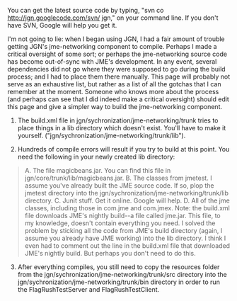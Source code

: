 You can get the latest source code by typing, "svn co http://jgn.googlecode.com/svn/ jgn," on your command line.  If you don't have SVN, Google will help you get it.

I'm not going to lie: when I began using JGN, I had a fair amount of trouble getting JGN's jme-networking component to compile.  Perhaps I made a critical oversight of some sort; or perhaps the jme-networking source code has become out-of-sync with JME's development.  In any event, several dependencies did not go where they were supposed to go during the build process; and I had to place them there manually.  This page will probably not serve as an exhaustive list, but rather as a list of all the gotchas that I can remember at the moment.  Someone who knows more about the process (and perhaps can see that I did indeed make a critical oversight) should edit this page and give a simpler way to build the jme-networking component.

1. The build.xml file in jgn/sychronization/jme-networking/trunk tries to place things in a lib directory which doesn't exist.  You'll have to make it yourself. ("jgn/sychronization/jme-networking/trunk/lib").

2. Hundreds of compile errors will result if you try to build at this point.  You need the following in your newly created lib directory:
> A. The file magicbeans.jar.  You can find this file in jgn/core/trunk/lib/magicbeans.jar.
> B. The classes from jmetest.  I assume you've already built the JME source code.  If so, plop the jmetest directory into the jgn/sychronization/jme-networking/trunk/lib directory.
> C. Junit stuff.  Get it online.  Google will help.
> D. All of the jme classes, including those in com.jme and com.jmex.  Note: the build.xml file downloads JME's nightly build--a file called jme.jar.  This file, to my knowledge, doesn't contain everything you need.  I solved the problem by sticking all the code from JME's build directory (again, I assume you already have JME working) into the lib directory.  I think I even had to comment out the line in the build.xml file that downloaded JME's nightly build.  But perhaps you don't need to do this.

3. After everything compiles, you still need to copy the resources folder from the jgn/sychronization/jme-networking/trunk/src directory into the jgn/sychronization/jme-networking/trunk/bin directory in order to run the FlagRushTestServer and FlagRushTestClient.